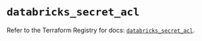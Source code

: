# `databricks_secret_acl`

Refer to the Terraform Registry for docs: [`databricks_secret_acl`](https://registry.terraform.io/providers/databricks/databricks/1.48.2/docs/resources/secret_acl).
